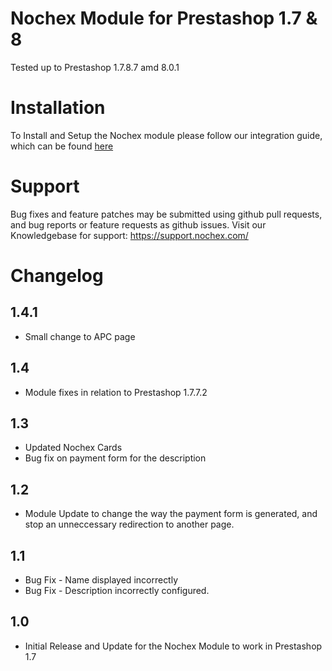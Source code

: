 Nochex Module for Prestashop 1.7 & 8
============
Tested up to Prestashop 1.7.8.7 amd 8.0.1

Installation
============
To Install and Setup the Nochex module please follow our integration guide, which can be found <a href="https://support.nochex.com/kb/faq.php?id=148">here</a>

Support
============
Bug fixes and feature patches may be submitted using github pull requests, and bug reports or feature requests as github issues.
Visit our Knowledgebase for support: https://support.nochex.com/  

Changelog
============
1.4.1
---------

* Small change to APC page

1.4
---------

* Module fixes in relation to Prestashop 1.7.7.2

1.3
----------

* Updated Nochex Cards
* Bug fix on payment form for the description

1.2
----------

* Module Update to change the way the payment form is generated, and stop an unneccessary redirection to another page.

1.1
----------

* Bug Fix - Name displayed incorrectly
* Bug Fix - Description incorrectly configured.

1.0
----------

* Initial Release and Update for the Nochex Module to work in Prestashop 1.7
